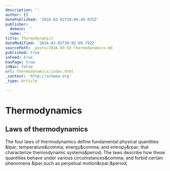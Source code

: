 ```yaml
---
description: ''
author: []
datePublished: '2016-03-02T20:06:48.075Z'
publisher:
  domain: ''
  name: ''
title: Thermodynamics
dateModified: '2016-03-02T20:02:09.792Z'
sourcePath: _posts/2016-03-02-thermodynamics.md
published: true
inFeed: true
hasPage: true
inNav: false
url: thermodynamics/index.html
_context: 'http://schema.org'
_type: Article

---
```

# Thermodynamics

<article style=""><h1>Laws of thermodynamics</h1><p>The four laws of thermodynamics define fundamental physical quantities &amp;lpar; temperature&amp;comma; energy&amp;comma; and entropy&amp;rpar; that characterize thermodynamic systems&amp;period; The laws describe how these quantities behave under various circumstances&amp;comma; and forbid certain phenomena &amp;lpar;such as perpetual motion&amp;rpar;&amp;period;</p></article>